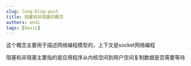 ```yaml
---  
slug: long-blog-post  
title: 阻塞和非阻塞的概念  
authors: endi  
tags: [basic]  
---  
```

这个概念主要用于描述网络编程模型的，上下文是socket网络编程  
  
阻塞和非阻塞主要指的是应用程序从内核空间到用户空间复制数据是否需要等待